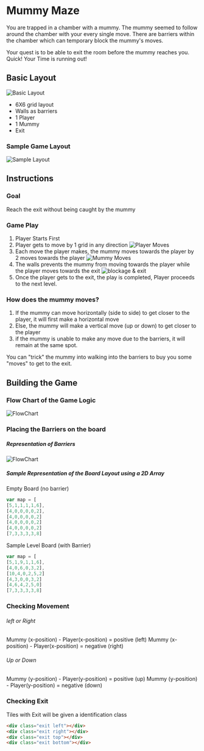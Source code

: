 Mummy Maze
=========
You are trapped in a chamber with a mummy. The mummy seemed to follow around the chamber with your every single move. There are barriers within the chamber which can temporary block the mummy's moves.

 Your quest is to be able to exit the room before the mummy reaches you. Quick! Your Time is running out!


Basic Layout
------------
![Basic Layout](/img/basicLayout.jpeg "Grid Layout")

* 6X6 grid layout
* Walls as barriers
* 1 Player
* 1 Mummy
* Exit


### Sample Game Layout
![Sample Layout](/img/sampleLayout.jpeg "Sample Level")

Instructions
---------
### Goal
Reach the exit without being caught by the mummy

### Game Play
1. Player Starts First
2. Player gets to move by 1 grid in any direction
![Player Moves](/img/playerMoves.jpeg "Player Moves")
3. Each move the player makes, the mummy moves towards the player by 2 moves towards the player
![Mummy Moves](/img/mummyMoves.jpeg "Mummy Moves")
4. The walls prevents the mummy from moving towards the player while the player moves towards the exit
![blockage & exit](/img/barriermoves.jpeg "Blockage and Exit")
5. Once the player gets to the exit, the play is completed, Player proceeds to the next level.

### How does the mummy moves?

1. If the mummy can move horizontally (side to side) to get closer to the player, it will first make a horizontal move
2. Else, the mummy will make a vertical move (up or down) to get closer to the player
3. if the mummy is unable to make any move due to the barriers, it will remain at the same spot.

You can "trick" the mummy into walking into the barriers to buy you some "moves" to get to the exit.

Building the Game
-----------------
### Flow Chart of the Game Logic
![FlowChart](/img/flowChart.jpeg "Game Logic")


### Placing the Barriers on the board
##### Representation of Barriers
![FlowChart](/img/tileRepresentation.jpeg "Game Logic")

##### Sample Representation of the Board Layout using a 2D Array
Empty Board (no barrier)
```javascript
var map = [
[5,1,1,1,1,6],
[4,0,0,0,0,2],
[4,0,0,0,0,2]
[4,0,0,0,0,2]
[4,0,0,0,0,2]
[7,3,3,3,3,8]
```
Sample Level Board (with Barrier)
```javascript
var map = [
[5,1,9,1,1,6],
[4,0,6,0,3,2],
[10,4,0,2,5,2]
[4,3,0,0,3,2]
[4,6,4,2,5,0]
[7,3,3,3,3,8]
```
### Checking Movement

###### left or Right
Mummy (x-position) - Player(x-position) = positive (left)
Mummy (x-position) - Player(x-position) = negative (right)

###### Up or Down
Mummy (y-position) - Player(y-position) = positive (up)
Mummy (y-position) - Player(y-position) = negative (down)

### Checking Exit
Tiles with Exit will be given a identification class

```HTML
<div class="exit left"></div>
<div class="exit right"></div>
<div class="exit top"></div>
<div class="exit bottom"></div>
```
